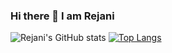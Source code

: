 ### Hi there 👋 I am Rejani

<!--
**rejanirajesh/rejanirajesh** is a ✨ _special_ ✨ repository because its `README.md` (this file) appears on your GitHub profile.

Here are some ideas to get you started:

- 🔭 I’m currently working on ...
- 🌱 I’m currently learning ...
- 👯 I’m looking to collaborate on ...
- 🤔 I’m looking for help with ...
- 💬 Ask me about ...
- 📫 How to reach me: ...
- 😄 Pronouns: ...
- ⚡ Fun fact: ...
-->

![Rejani's GitHub stats](https://github-readme-stats.vercel.app/api?username=rejanirajesh&show_icons=true&theme=radical)
[![Top Langs](https://github-readme-stats.vercel.app/api/top-langs/?username=rejanirajesh&layout=compact)](https://github.com/anuraghazra/github-readme-stats)
